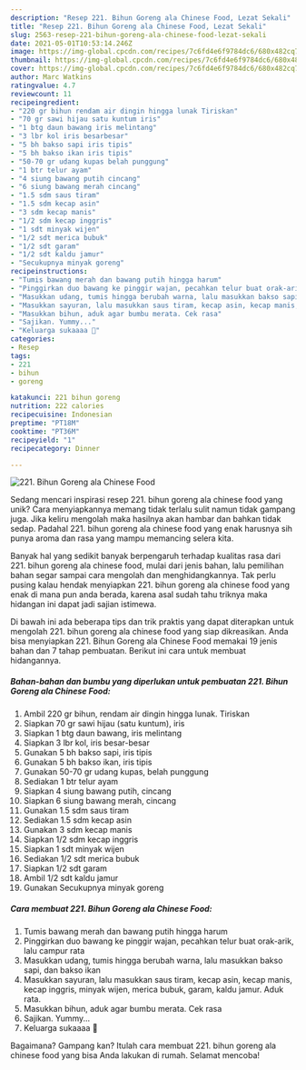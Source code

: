```yaml
---
description: "Resep 221. Bihun Goreng ala Chinese Food, Lezat Sekali"
title: "Resep 221. Bihun Goreng ala Chinese Food, Lezat Sekali"
slug: 2563-resep-221-bihun-goreng-ala-chinese-food-lezat-sekali
date: 2021-05-01T10:53:14.246Z
image: https://img-global.cpcdn.com/recipes/7c6fd4e6f9784dc6/680x482cq70/221-bihun-goreng-ala-chinese-food-foto-resep-utama.jpg
thumbnail: https://img-global.cpcdn.com/recipes/7c6fd4e6f9784dc6/680x482cq70/221-bihun-goreng-ala-chinese-food-foto-resep-utama.jpg
cover: https://img-global.cpcdn.com/recipes/7c6fd4e6f9784dc6/680x482cq70/221-bihun-goreng-ala-chinese-food-foto-resep-utama.jpg
author: Marc Watkins
ratingvalue: 4.7
reviewcount: 11
recipeingredient:
- "220 gr bihun rendam air dingin hingga lunak Tiriskan"
- "70 gr sawi hijau satu kuntum iris"
- "1 btg daun bawang iris melintang"
- "3 lbr kol iris besarbesar"
- "5 bh bakso sapi iris tipis"
- "5 bh bakso ikan iris tipis"
- "50-70 gr udang kupas belah punggung"
- "1 btr telur ayam"
- "4 siung bawang putih cincang"
- "6 siung bawang merah cincang"
- "1.5 sdm saus tiram"
- "1.5 sdm kecap asin"
- "3 sdm kecap manis"
- "1/2 sdm kecap inggris"
- "1 sdt minyak wijen"
- "1/2 sdt merica bubuk"
- "1/2 sdt garam"
- "1/2 sdt kaldu jamur"
- "Secukupnya minyak goreng"
recipeinstructions:
- "Tumis bawang merah dan bawang putih hingga harum"
- "Pinggirkan duo bawang ke pinggir wajan, pecahkan telur buat orak-arik, lalu campur rata"
- "Masukkan udang, tumis hingga berubah warna, lalu masukkan bakso sapi, dan bakso ikan"
- "Masukkan sayuran, lalu masukkan saus tiram, kecap asin, kecap manis, kecap inggris, minyak wijen, merica bubuk, garam, kaldu jamur. Aduk rata."
- "Masukkan bihun, aduk agar bumbu merata. Cek rasa"
- "Sajikan. Yummy..."
- "Keluarga sukaaaa 🥰"
categories:
- Resep
tags:
- 221
- bihun
- goreng

katakunci: 221 bihun goreng 
nutrition: 222 calories
recipecuisine: Indonesian
preptime: "PT18M"
cooktime: "PT36M"
recipeyield: "1"
recipecategory: Dinner

---
```



![221. Bihun Goreng ala Chinese Food](https://img-global.cpcdn.com/recipes/7c6fd4e6f9784dc6/680x482cq70/221-bihun-goreng-ala-chinese-food-foto-resep-utama.jpg)

Sedang mencari inspirasi resep 221. bihun goreng ala chinese food yang unik? Cara menyiapkannya memang tidak terlalu sulit namun tidak gampang juga. Jika keliru mengolah maka hasilnya akan hambar dan bahkan tidak sedap. Padahal 221. bihun goreng ala chinese food yang enak harusnya sih punya aroma dan rasa yang mampu memancing selera kita.



Banyak hal yang sedikit banyak berpengaruh terhadap kualitas rasa dari 221. bihun goreng ala chinese food, mulai dari jenis bahan, lalu pemilihan bahan segar sampai cara mengolah dan menghidangkannya. Tak perlu pusing kalau hendak menyiapkan 221. bihun goreng ala chinese food yang enak di mana pun anda berada, karena asal sudah tahu triknya maka hidangan ini dapat jadi sajian istimewa.


Di bawah ini ada beberapa tips dan trik praktis yang dapat diterapkan untuk mengolah 221. bihun goreng ala chinese food yang siap dikreasikan. Anda bisa menyiapkan 221. Bihun Goreng ala Chinese Food memakai 19 jenis bahan dan 7 tahap pembuatan. Berikut ini cara untuk membuat hidangannya.

<!--inarticleads1-->

##### Bahan-bahan dan bumbu yang diperlukan untuk pembuatan 221. Bihun Goreng ala Chinese Food:

1. Ambil 220 gr bihun, rendam air dingin hingga lunak. Tiriskan
1. Siapkan 70 gr sawi hijau (satu kuntum), iris
1. Siapkan 1 btg daun bawang, iris melintang
1. Siapkan 3 lbr kol, iris besar-besar
1. Gunakan 5 bh bakso sapi, iris tipis
1. Gunakan 5 bh bakso ikan, iris tipis
1. Gunakan 50-70 gr udang kupas, belah punggung
1. Sediakan 1 btr telur ayam
1. Siapkan 4 siung bawang putih, cincang
1. Siapkan 6 siung bawang merah, cincang
1. Gunakan 1.5 sdm saus tiram
1. Sediakan 1.5 sdm kecap asin
1. Gunakan 3 sdm kecap manis
1. Siapkan 1/2 sdm kecap inggris
1. Siapkan 1 sdt minyak wijen
1. Sediakan 1/2 sdt merica bubuk
1. Siapkan 1/2 sdt garam
1. Ambil 1/2 sdt kaldu jamur
1. Gunakan Secukupnya minyak goreng




<!--inarticleads2-->

##### Cara membuat 221. Bihun Goreng ala Chinese Food:

1. Tumis bawang merah dan bawang putih hingga harum
1. Pinggirkan duo bawang ke pinggir wajan, pecahkan telur buat orak-arik, lalu campur rata
1. Masukkan udang, tumis hingga berubah warna, lalu masukkan bakso sapi, dan bakso ikan
1. Masukkan sayuran, lalu masukkan saus tiram, kecap asin, kecap manis, kecap inggris, minyak wijen, merica bubuk, garam, kaldu jamur. Aduk rata.
1. Masukkan bihun, aduk agar bumbu merata. Cek rasa
1. Sajikan. Yummy...
1. Keluarga sukaaaa 🥰




Bagaimana? Gampang kan? Itulah cara membuat 221. bihun goreng ala chinese food yang bisa Anda lakukan di rumah. Selamat mencoba!
